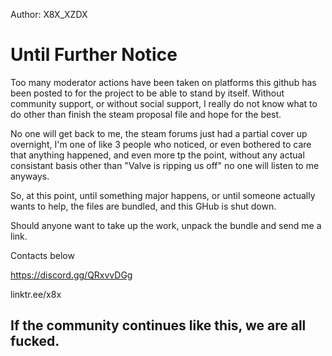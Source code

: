 Author: X8X_XZDX

# Until Further Notice

Too many moderator actions have been taken on platforms this github has been posted to for the project to be able to stand by itself.  Without community support, or without social support, I really do not know what to do other than finish the steam proposal file and hope for the best.

No one will get back to me, the steam forums just had a partial cover up overnight, I'm one of like 3 people who noticed, or even bothered to care that anything happened, and even more tp the point, without any actual consistant basis other than "Valve is ripping us off" no one will listen to me anyways.

So, at this point, until something major happens, or until someone actually wants to help, the files are bundled, and this GHub is shut down.

Should anyone want to take up the work, unpack the bundle and send me a link.

Contacts below

https://discord.gg/QRxvvDGg

linktr.ee/x8x

## If the community continues like this, we are all fucked.
